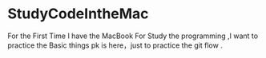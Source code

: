# StudyCodeIntheMac
For the First Time I have the MacBook For Study the programming ,I want to practice the Basic things
pk is here，just to practice the git flow .
